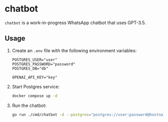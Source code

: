 # chatbot

`chatbot` is a work-in-progress WhatsApp chatbot that uses GPT-3.5.

## Usage

1. Create an `.env` file with the following environment variables:

    ```text
    POSTGRES_USER="user"
    POSTGRES_PASSWORD="password"
    POSTGRES_DB="db"
    
    OPENAI_API_KEY="key"
    ```

2. Start Postgres service:

    ```sh
    docker compose up -d
    ```

3. Run the chatbot:

    ```sh
    go run ./cmd/chatbot -d --postgres="postgres://user:password@hostname:port/db"
    ```
